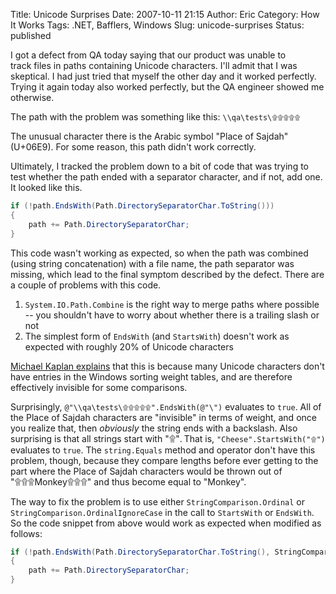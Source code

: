 Title: Unicode Surprises
Date: 2007-10-11 21:15
Author: Eric
Category: How It Works
Tags: .NET, Bafflers, Windows
Slug: unicode-surprises
Status: published

I got a defect from QA today saying that our product was unable to
track files in paths containing Unicode characters. I'll admit that I
was skeptical. I had just tried that myself the other day and it worked
perfectly. Trying it again today also worked perfectly, but the QA
engineer showed me otherwise.

<!--more-->

The path with the problem was something like this: `\\qa\tests\۩۩۩۩۩`

The unusual character there is the Arabic symbol "Place of Sajdah"
(U+06E9). For some reason, this path didn't work correctly.

Ultimately, I tracked the problem down to a bit of code that was trying
to test whether the path ended with a separator character, and if not,
add one. It looked like this.

```csharp
if (!path.EndsWith(Path.DirectorySeparatorChar.ToString()))
{
    path += Path.DirectorySeparatorChar;
}
```

This code wasn't working as expected, so when the path was combined
(using string concatenation) with a file name, the path separator was
missing, which lead to the final symptom described by the defect. There
are a couple of problems with this code.

1.  `System.IO.Path.Combine` is the right way to merge paths where
    possible -- you shouldn't have to worry about whether there is a
    trailing slash or not
2.  The simplest form of `EndsWith` (and `StartsWith`) doesn't work as
    expected with roughly 20% of Unicode characters

[Michael Kaplan
explains](http://blogs.msdn.com/michkap/archive/2005/01/18/355210.aspx)
that this is because many Unicode characters don't have entries in the
Windows sorting weight tables, and are therefore effectively invisible
for some comparisons.

Surprisingly, `@"\\qa\tests\۩۩۩۩۩".EndsWith(@"\")` evaluates to `true`.
All of the Place of Sajdah characters are "invisible" in terms of
weight, and once you realize that, then *obviously* the string ends with
a backslash. Also surprising is that all strings start with "۩". That
is, `"Cheese".StartsWith("۩")` evaluates to `true`. The `string.Equals`
method and operator don't have this problem, though, because they
compare lengths before ever getting to the part where the Place of
Sajdah characters would be thrown out of "۩۩۩Monkey۩۩۩" and thus become
equal to "Monkey".

The way to fix the problem is to use either `StringComparison.Ordinal`
or `StringComparison.OrdinalIgnoreCase` in the call to `StartsWith` or
`EndsWith`. So the code snippet from above would work as expected when
modified as follows:

```csharp
if (!path.EndsWith(Path.DirectorySeparatorChar.ToString(), StringComparison.OrdinalIgnoreCase))
{
    path += Path.DirectorySeparatorChar;
}
```
